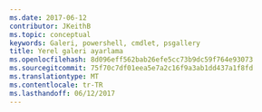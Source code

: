 ```yaml
---
ms.date: 2017-06-12
contributor: JKeithB
ms.topic: conceptual
keywords: Galeri, powershell, cmdlet, psgallery
title: Yerel galeri ayarlama
ms.openlocfilehash: 8d096eff562bab26efe5cc73b9dc59f764e93073
ms.sourcegitcommit: 75f70c7df01eea5e7a2c16f9a3ab1dd437a1f8fd
ms.translationtype: MT
ms.contentlocale: tr-TR
ms.lasthandoff: 06/12/2017
---
```

